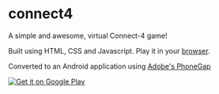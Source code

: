 # connect4

A simple and awesome, virtual Connect-4 game!

Built using HTML, CSS and Javascript. Play it in your [browser](http://thedrumsknight.github.io/connect4/).



Converted to an Android application using [Adobe's PhoneGap](http://phonegap.com/)

[![Get it on Google Play](http://thedrumsknight.github.io/connect4/images/en_generic_rgb_wo_45.png)](https://play.google.com/store/apps/details?id=com.teamsamcodes.connect4)
